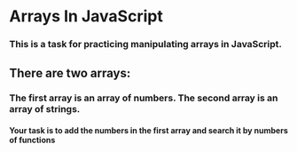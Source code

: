 # Arrays In JavaScript
### This is a task for practicing manipulating arrays in JavaScript.

## There are two arrays:

### The first array is an array of numbers. The second array is an array of strings.

#### Your task is to add the numbers in the first array and search it by numbers of functions 